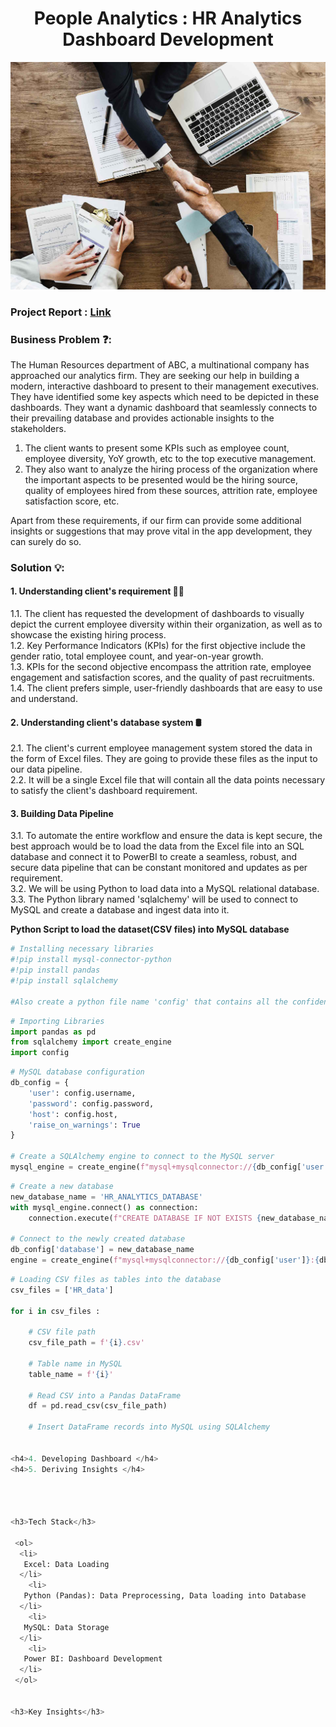 <h1 align="center">People Analytics : HR Analytics Dashboard Development</h1>


<img width="1000" src="https://github.com/Mangeshgp14/People-Analytics-HR-Analytics-Dashboard-Development-/blob/main/HR%20Analytics.jpg" >

<h3>Project Report : <a href="https://docs.google.com/document/d/1rnj3-LmxuiUeKIMZCYmahlwEMm9ZHICnR6tiuZkZqok/edit?usp=sharing">Link</a></h3>

<h3>Business Problem ❓:</h3>
<p>
The Human Resources department of ABC, a multinational company has approached our analytics firm. They are seeking our help in building a modern, interactive dashboard to present to their management executives.
They have identified some key aspects which need to be depicted in these dashboards.
They want a dynamic dashboard that seamlessly connects to their prevailing database and provides actionable insights to the stakeholders.
<ol>
   <li> The client wants to present some KPIs such as employee count, employee diversity, YoY growth, etc to the top executive management.
   </li>
   <li>They also want to analyze the hiring process of the organization where the important aspects to be presented would be the hiring source, quality of employees hired from these sources, attrition rate, employee satisfaction score, etc.
   </li>
 </ol>
 Apart from these requirements, if our firm can provide some additional insights or suggestions that may prove vital in the app development, they can surely do so.
</p>

<h3>Solution 💡:</h3>

<h4>1. Understanding client's requirement 🤝🏻 </h4>

1.1. The client has requested the development of dashboards to visually depict the current employee diversity within their organization, as well as to showcase the existing hiring process.<br>
1.2. Key Performance Indicators (KPIs) for the first objective include the gender ratio, total employee count, and year-on-year growth.<br>
1.3. KPIs for the second objective encompass the attrition rate, employee engagement and satisfaction scores, and the quality of past recruitments.<br>
1.4. The client prefers simple, user-friendly dashboards that are easy to use and understand.


<h4>2. Understanding client's database system 🛢️ </h4>

2.1. The client's current employee management system stored the data in the form of Excel files. They are going to provide these files as the input to our data pipeline. <br>
2.2. It will be a single Excel file that will contain all the data points necessary to satisfy the client's dashboard requirement.

<h4>3. Building Data Pipeline </h4>

3.1. To automate the entire workflow and ensure the data is kept secure, the best approach would be to load the data from the Excel file into an SQL database and connect it to PowerBI to create a seamless, robust, and secure data pipeline that can be constant monitored and updates as per requirement. <br>
3.2. We will be using Python to load data into a MySQL relational database. <br>
3.3. The Python library named 'sqlalchemy' will be used to connect to MySQL and create a database and ingest data into it. <br>

**Python Script to load the dataset(CSV files) into MySQL database**

````PYTHON
# Installing necessary libraries
#!pip install mysql-connector-python
#!pip install pandas
#!pip install sqlalchemy

#Also create a python file name 'config' that contains all the confidential credentials.
````

````PYTHON
# Importing Libraries
import pandas as pd
from sqlalchemy import create_engine
import config
````

````PYTHON
# MySQL database configuration
db_config = {
    'user': config.username,
    'password': config.password,
    'host': config.host,
    'raise_on_warnings': True
}

# Create a SQLAlchemy engine to connect to the MySQL server
mysql_engine = create_engine(f"mysql+mysqlconnector://{db_config['user']}:{db_config['password']}@{db_config['host']}")
````
````PYTHON
# Create a new database
new_database_name = 'HR_ANALYTICS_DATABASE'
with mysql_engine.connect() as connection:
    connection.execute(f"CREATE DATABASE IF NOT EXISTS {new_database_name}")

# Connect to the newly created database
db_config['database'] = new_database_name
engine = create_engine(f"mysql+mysqlconnector://{db_config['user']}:{db_config['password']}@{db_config['host']}/{db_config['database']}")

````


````PYTHON
# Loading CSV files as tables into the database
csv_files = ['HR_data']

for i in csv_files :
    
    # CSV file path
    csv_file_path = f'{i}.csv'

    # Table name in MySQL
    table_name = f'{i}'

    # Read CSV into a Pandas DataFrame
    df = pd.read_csv(csv_file_path)

    # Insert DataFrame records into MySQL using SQLAlchemy


<h4>4. Developing Dashboard </h4>
<h4>5. Deriving Insights </h4>




<h3>Tech Stack</h3>

 <ol>
  <li>
   Excel: Data Loading
  </li>
    <li>
   Python (Pandas): Data Preprocessing, Data loading into Database
  </li>
    <li>
   MySQL: Data Storage
  </li>
    <li>
   Power BI: Dashboard Development
  </li>
 </ol>
 

<h3>Key Insights</h3>
